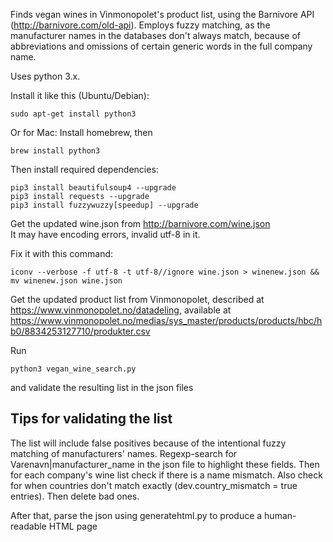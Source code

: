 Finds vegan wines in Vinmonopolet's product list, using the Barnivore API (http://barnivore.com/old-api).
Employs fuzzy matching, as the manufacturer names in the databases don't always match, because of abbreviations and omissions of certain generic words
in the full company name.

Uses python 3.x.

Install it like this (Ubuntu/Debian):
    
    sudo apt-get install python3

Or for Mac:
Install homebrew, then
 
    brew install python3
    
Then install required dependencies:

    pip3 install beautifulsoup4 --upgrade
    pip3 install requests --upgrade
    pip3 install fuzzywuzzy[speedup] --upgrade

Get the updated wine.json from http://barnivore.com/wine.json \
It may have encoding errors, invalid utf-8 in it. 

Fix it with this command: 
     
    iconv --verbose -f utf-8 -t utf-8//ignore wine.json > winenew.json && mv winenew.json wine.json

Get the updated product list from Vinmonopolet, described at
https://www.vinmonopolet.no/datadeling, available at
https://www.vinmonopolet.no/medias/sys_master/products/products/hbc/hb0/8834253127710/produkter.csv

Run

    python3 vegan_wine_search.py

and validate the resulting list in the json files

Tips for validating the list
----

The list will include false positives because of the intentional fuzzy matching of manufacturers' names.
Regexp-search for Varenavn|manufacturer_name in the json file to highlight these fields.
Then for each company's wine list check if there is a name mismatch.
Also check for when countries don't match exactly (dev.country_mismatch = true entries). 
Then delete bad ones.

After that, parse the json using generatehtml.py to produce a human-readable HTML page